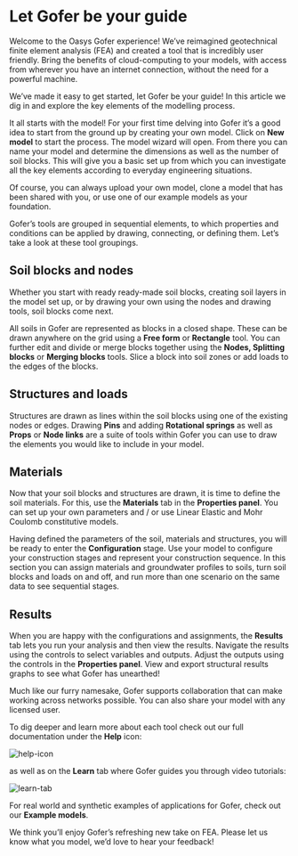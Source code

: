 # Let Gofer be your guide

Welcome to the Oasys Gofer experience! We’ve reimagined geotechnical finite element analysis (FEA) and created a tool that is incredibly user friendly. Bring the benefits of cloud-computing to your models, with access from wherever you have an internet connection, without the need for a powerful machine.

We’ve made it easy to get started, let Gofer be your guide! In this article we dig in and explore the key elements of the modelling process.

It all starts with the model! For your first time delving into Gofer it’s a good idea to start from the ground up by creating your own model. Click on **New model** to start the process. The model wizard will open. From there you can name your model and determine the dimensions as well as the number of soil blocks. This will give you a basic set up from which you can investigate all the key elements according to everyday engineering situations.

Of course, you can always upload your own model, clone a model that has been shared with you, or use one of our example models as your foundation.

Gofer’s tools are grouped in sequential elements, to which properties and conditions can be applied by drawing, connecting, or defining them. Let’s take a look at these tool groupings.

## Soil blocks and nodes

Whether you start with ready ready-made soil blocks, creating soil layers in the model set up, or by drawing your own using the nodes and drawing tools, soil blocks come next.

All soils in Gofer are represented as blocks in a closed shape. These can be drawn anywhere on the grid using a **Free form** or **Rectangle** tool. You can further edit and divide or merge blocks together using the **Nodes, Splitting blocks** or **Merging blocks** tools. Slice a block into soil zones or add loads to the edges of the blocks.

## Structures and loads

Structures are drawn as lines within the soil blocks using one of the existing nodes or edges. Drawing **Pins** and adding **Rotational springs** as well as **Props** or **Node links** are a suite of tools within Gofer you can use to draw the elements you would like to include in your model.

## Materials

Now that your soil blocks and structures are drawn, it is time to define the soil materials. For this, use the **Materials** tab in the **Properties panel**. You can set up your own parameters and / or use Linear Elastic and Mohr Coulomb constitutive models.

Having defined the parameters of the soil, materials and structures, you will be ready to enter the **Configuration** stage. Use your model to configure your construction stages and represent your construction sequence. In this section you can assign materials and groundwater profiles to soils, turn soil blocks and loads on and off, and run more than one scenario on the same data to see sequential stages.

## Results

When you are happy with the configurations and assignments, the **Results** tab lets you run your analysis and then view the results. Navigate the results using the controls to select variables and outputs. Adjust the outputs using the controls in the **Properties panel**. View and export structural results graphs to see what Gofer has unearthed!

Much like our furry namesake, Gofer supports collaboration that can make working across networks possible. You can also share your model with any licensed user.

To dig deeper and learn more about each tool check out our full documentation under the **Help** icon:

![help-icon](https://b2c-templates-arup.s3-eu-west-1.amazonaws.com/gofer/validationImages/submit-support-request.png)

as well as on the **Learn** tab where Gofer guides you through video tutorials:

![learn-tab](https://b2c-templates-arup.s3-eu-west-1.amazonaws.com/gofer/validationImages/learn-tab.png)

For real world and synthetic examples of applications for Gofer, check out our **Example models**.

We think you’ll enjoy Gofer’s refreshing new take on FEA. Please let us know what you model, we’d love to hear your feedback!
